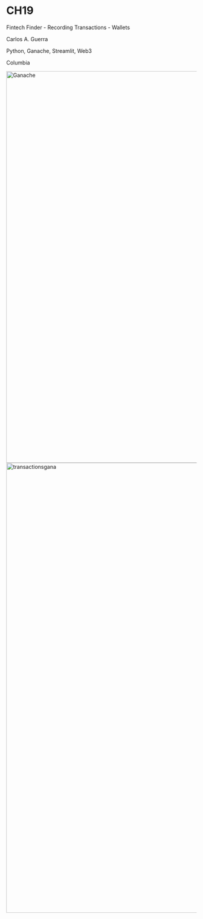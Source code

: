 # CH19

Fintech Finder - Recording Transactions - Wallets

Carlos A. Guerra

Python, Ganache, Streamlit, Web3

Columbia

<img width="1033" alt="Ganache" src="https://user-images.githubusercontent.com/101309671/184497543-0e2d2017-ab76-40a7-9cbb-9ee1402cf42b.png">
<img width="1187" alt="transactionsgana" src="https://user-images.githubusercontent.com/101309671/184497640-22df5fe9-045f-41e0-b5e8-fe1d1be9a158.png">
